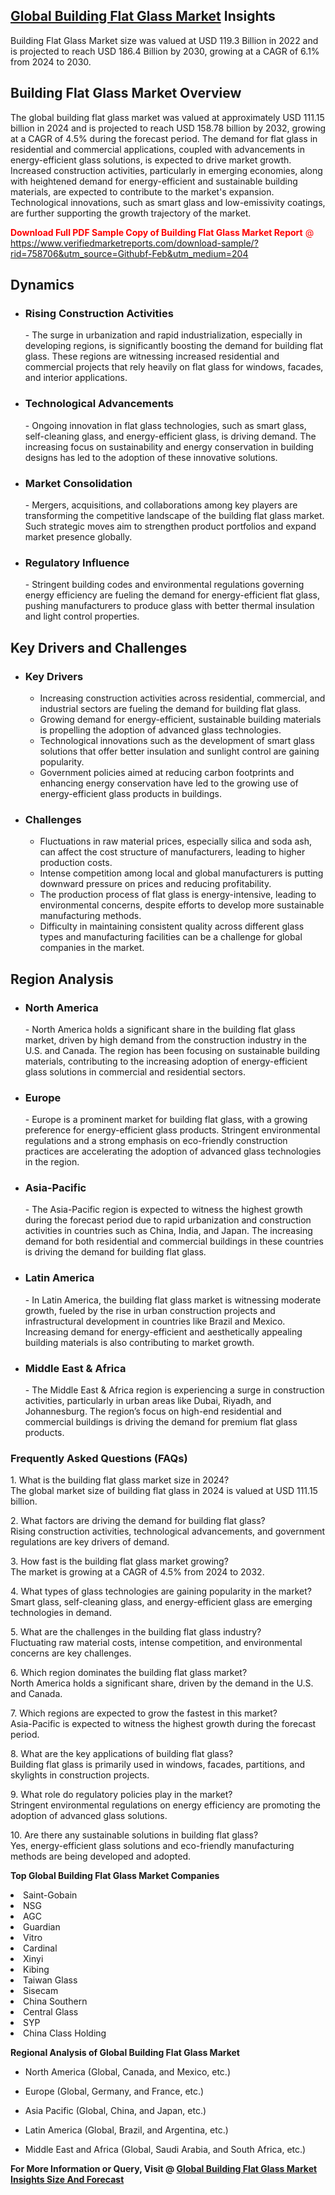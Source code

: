 <h2><a href="https://www.verifiedmarketreports.com/download-sample/?rid=758706&amp;utm_source=Githubf&amp;utm_medium=204" target="_blank">Global Building Flat Glass Market</a> Insights</h2><p>Building Flat Glass Market size was valued at USD 119.3 Billion in 2022 and is projected to reach USD 186.4 Billion by 2030, growing at a CAGR of 6.1% from 2024 to 2030.</p><p> <h2>Building Flat Glass Market Overview</h2> <p>The global building flat glass market was valued at approximately USD 111.15 billion in 2024 and is projected to reach USD 158.78 billion by 2032, growing at a CAGR of 4.5% during the forecast period. The demand for flat glass in residential and commercial applications, coupled with advancements in energy-efficient glass solutions, is expected to drive market growth. Increased construction activities, particularly in emerging economies, along with heightened demand for energy-efficient and sustainable building materials, are expected to contribute to the market's expansion. Technological innovations, such as smart glass and low-emissivity coatings, are further supporting the growth trajectory of the market.</p> <p><p><span class=""><span style="color: #ff0000;"><strong>Download Full PDF Sample Copy of Building Flat Glass Market Report</strong> @ </span><a href="https://www.verifiedmarketreports.com/download-sample/?rid=758706&amp;utm_source=Githubf-Feb&amp;utm_medium=204" target="_blank">https://www.verifiedmarketreports.com/download-sample/?rid=758706&amp;utm_source=Githubf-Feb&amp;utm_medium=204</a></span></p></p> <h2>Dynamics</h2> <ul> <li><h3>Rising Construction Activities</h3> - The surge in urbanization and rapid industrialization, especially in developing regions, is significantly boosting the demand for building flat glass. These regions are witnessing increased residential and commercial projects that rely heavily on flat glass for windows, facades, and interior applications.</li> <li><h3>Technological Advancements</h3> - Ongoing innovation in flat glass technologies, such as smart glass, self-cleaning glass, and energy-efficient glass, is driving demand. The increasing focus on sustainability and energy conservation in building designs has led to the adoption of these innovative solutions.</li> <li><h3>Market Consolidation</h3> - Mergers, acquisitions, and collaborations among key players are transforming the competitive landscape of the building flat glass market. Such strategic moves aim to strengthen product portfolios and expand market presence globally.</li> <li><h3>Regulatory Influence</h3> - Stringent building codes and environmental regulations governing energy efficiency are fueling the demand for energy-efficient flat glass, pushing manufacturers to produce glass with better thermal insulation and light control properties.</li> </ul> <h2>Key Drivers and Challenges</h2> <ul> <li><h3>Key Drivers</h3> <ul> <li>Increasing construction activities across residential, commercial, and industrial sectors are fueling the demand for building flat glass.</li> <li>Growing demand for energy-efficient, sustainable building materials is propelling the adoption of advanced glass technologies.</li> <li>Technological innovations such as the development of smart glass solutions that offer better insulation and sunlight control are gaining popularity.</li> <li>Government policies aimed at reducing carbon footprints and enhancing energy conservation have led to the growing use of energy-efficient glass products in buildings.</li> </ul> </li> <li><h3>Challenges</h3> <ul> <li>Fluctuations in raw material prices, especially silica and soda ash, can affect the cost structure of manufacturers, leading to higher production costs.</li> <li>Intense competition among local and global manufacturers is putting downward pressure on prices and reducing profitability.</li> <li>The production process of flat glass is energy-intensive, leading to environmental concerns, despite efforts to develop more sustainable manufacturing methods.</li> <li>Difficulty in maintaining consistent quality across different glass types and manufacturing facilities can be a challenge for global companies in the market.</li> </ul> </li> </ul> <h2>Region Analysis</h2> <ul> <li><h3>North America</h3> - North America holds a significant share in the building flat glass market, driven by high demand from the construction industry in the U.S. and Canada. The region has been focusing on sustainable building materials, contributing to the increasing adoption of energy-efficient glass solutions in commercial and residential sectors.</li> <li><h3>Europe</h3> - Europe is a prominent market for building flat glass, with a growing preference for energy-efficient glass products. Stringent environmental regulations and a strong emphasis on eco-friendly construction practices are accelerating the adoption of advanced glass technologies in the region.</li> <li><h3>Asia-Pacific</h3> - The Asia-Pacific region is expected to witness the highest growth during the forecast period due to rapid urbanization and construction activities in countries such as China, India, and Japan. The increasing demand for both residential and commercial buildings in these countries is driving the demand for building flat glass.</li> <li><h3>Latin America</h3> - In Latin America, the building flat glass market is witnessing moderate growth, fueled by the rise in urban construction projects and infrastructural development in countries like Brazil and Mexico. Increasing demand for energy-efficient and aesthetically appealing building materials is also contributing to market growth.</li> <li><h3>Middle East & Africa</h3> - The Middle East & Africa region is experiencing a surge in construction activities, particularly in urban areas like Dubai, Riyadh, and Johannesburg. The region’s focus on high-end residential and commercial buildings is driving the demand for premium flat glass products.</li> </ul> <h3>Frequently Asked Questions (FAQs)</h3> <p>1. What is the building flat glass market size in 2024? <br> The global market size of building flat glass in 2024 is valued at USD 111.15 billion.</p> <p>2. What factors are driving the demand for building flat glass? <br> Rising construction activities, technological advancements, and government regulations are key drivers of demand.</p> <p>3. How fast is the building flat glass market growing? <br> The market is growing at a CAGR of 4.5% from 2024 to 2032.</p> <p>4. What types of glass technologies are gaining popularity in the market? <br> Smart glass, self-cleaning glass, and energy-efficient glass are emerging technologies in demand.</p> <p>5. What are the challenges in the building flat glass industry? <br> Fluctuating raw material costs, intense competition, and environmental concerns are key challenges.</p> <p>6. Which region dominates the building flat glass market? <br> North America holds a significant share, driven by the demand in the U.S. and Canada.</p> <p>7. Which regions are expected to grow the fastest in this market? <br> Asia-Pacific is expected to witness the highest growth during the forecast period.</p> <p>8. What are the key applications of building flat glass? <br> Building flat glass is primarily used in windows, facades, partitions, and skylights in construction projects.</p> <p>9. What role do regulatory policies play in the market? <br> Stringent environmental regulations on energy efficiency are promoting the adoption of advanced glass solutions.</p> <p>10. Are there any sustainable solutions in building flat glass? <br> Yes, energy-efficient glass solutions and eco-friendly manufacturing methods are being developed and adopted.</p> </p><p><strong>Top Global Building Flat Glass Market Companies</strong></p><div data-test-id=""><p><li>Saint-Gobain</li><li> NSG</li><li> AGC</li><li> Guardian</li><li> Vitro</li><li> Cardinal</li><li> Xinyi</li><li> Kibing</li><li> Taiwan Glass</li><li> Sisecam</li><li> China Southern</li><li> Central Glass</li><li> SYP</li><li> China Class Holding</li></p><div><strong>Regional Analysis of&nbsp;Global Building Flat Glass Market</strong></div><ul><li dir="ltr"><p dir="ltr">North America&nbsp;(Global, Canada, and Mexico, etc.)</p></li><li dir="ltr"><p dir="ltr">Europe (Global, Germany, and France, etc.)</p></li><li dir="ltr"><p dir="ltr">Asia Pacific&nbsp;(Global, China, and Japan, etc.)</p></li><li dir="ltr"><p dir="ltr">Latin America&nbsp;(Global, Brazil, and Argentina, etc.)</p></li><li dir="ltr">Middle East and Africa&nbsp;(Global, Saudi Arabia, and South Africa, etc.)</li></ul><p><strong>For More Information or Query, Visit @&nbsp;</strong><strong><a href="https://www.verifiedmarketreports.com/product/building-flat-glass-market/?utm_source=Githubf&amp;utm_medium=204" target="_blank">Global Building Flat Glass Market Insights Size And Forecast</a></strong></p></div>
